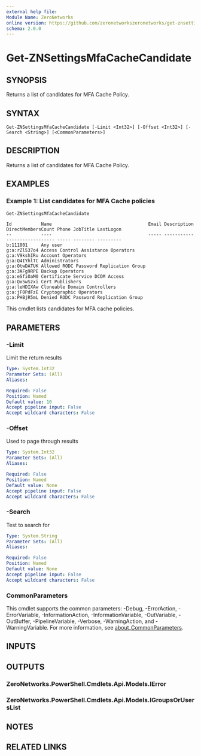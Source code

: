 ```yaml
---
external help file:
Module Name: ZeroNetworks
online version: https://github.com/zeronetworkszeronetworks/get-znsettingsmfacachecandidate
schema: 2.0.0
---
```


# Get-ZNSettingsMfaCacheCandidate

## SYNOPSIS
Returns a list of candidates for MFA Cache Policy.

## SYNTAX

```
Get-ZNSettingsMfaCacheCandidate [-Limit <Int32>] [-Offset <Int32>] [-Search <String>] [<CommonParameters>]
```

## DESCRIPTION
Returns a list of candidates for MFA Cache Policy.

## EXAMPLES

### Example 1: List candidates for MFA Cache policies
```powershell
Get-ZNSettingsMfaCacheCandidate 
```

```output
Id           Name                                    Email Description DirectMembersCount Phone JobTitle LastLogon
--           ----                                    ----- ----------- ------------------ ----- -------- ---------
b:111001     Any user                                                                                    
g:a:rZl537o4 Access Control Assistance Operators                                                         
g:a:V9kshIRu Account Operators                                                                           
g:a:Q4IYhlTC Administrators                                                                              
g:a:OtwDATUK Allowed RODC Password Replication Group                                                     
g:a:3AFg9RPE Backup Operators                                                                            
g:a:eSfiOaM0 Certificate Service DCOM Access                                                             
g:a:Qx5wSzxi Cert Publishers                                                                             
g:a:leHDIXAw Cloneable Domain Controllers                                                                
g:a:jF0PdFzE Cryptographic Operators                                                                     
g:a:PHBjR5mL Denied RODC Password Replication Group 
```

This cmdlet lists candidates for MFA cache policies.

## PARAMETERS

### -Limit
Limit the return results

```yaml
Type: System.Int32
Parameter Sets: (All)
Aliases:

Required: False
Position: Named
Default value: 10
Accept pipeline input: False
Accept wildcard characters: False
```

### -Offset
Used to page through results

```yaml
Type: System.Int32
Parameter Sets: (All)
Aliases:

Required: False
Position: Named
Default value: None
Accept pipeline input: False
Accept wildcard characters: False
```

### -Search
Test to search for

```yaml
Type: System.String
Parameter Sets: (All)
Aliases:

Required: False
Position: Named
Default value: None
Accept pipeline input: False
Accept wildcard characters: False
```

### CommonParameters
This cmdlet supports the common parameters: -Debug, -ErrorAction, -ErrorVariable, -InformationAction, -InformationVariable, -OutVariable, -OutBuffer, -PipelineVariable, -Verbose, -WarningAction, and -WarningVariable. For more information, see [about_CommonParameters](http://go.microsoft.com/fwlink/?LinkID=113216).

## INPUTS

## OUTPUTS

### ZeroNetworks.PowerShell.Cmdlets.Api.Models.IError

### ZeroNetworks.PowerShell.Cmdlets.Api.Models.IGroupsOrUsersList

## NOTES

## RELATED LINKS

